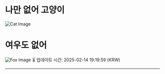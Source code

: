 
# 나만 없어 고양이

![Cat Image](https://cdn2.thecatapi.com/images/btu.jpg)

# 여우도 없어
![Fox Image](https://randomfox.ca/images/119.jpg)
⏳ 업데이트 시간: 2025-02-14 19:19:59 (KRW)

---

